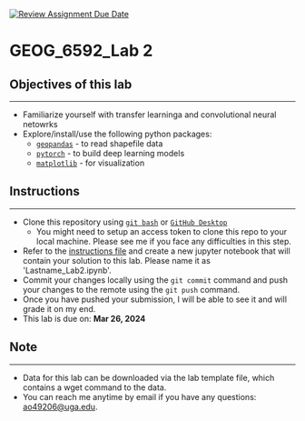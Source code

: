 [![Review Assignment Due Date](https://classroom.github.com/assets/deadline-readme-button-24ddc0f5d75046c5622901739e7c5dd533143b0c8e959d652212380cedb1ea36.svg)](https://classroom.github.com/a/P4q2MAkC)
# GEOG_6592_Lab 2
## Objectives of this lab
---
- Familiarize yourself with transfer learninga and convolutional neural netowrks
- Explore/install/use the following python packages:
    - [```geopandas```](https://geopandas.org/en/stable/) - to read shapefile data
    - [```pytorch```](https://pytorch.org/) - to build deep learning models 
    - [```matplotlib```](https://matplotlib.org/) - for visualization

## Instructions
---
- Clone this repository using [```git bash```](https://git-scm.com/downloads) or [```GitHub Desktop```](https://desktop.github.com/)
    - You might need to setup an access token to clone this repo to your local machine. Please see me if you face any difficulties in this step.
- Refer to the [instructions file](https://github.com/UGA-Geography-Gengchen-Mai/GEOG_6592_Lab-2/blob/main/Lab2.pdf) and create a new jupyter notebook that will contain your solution to this lab. Please name it as 'Lastname_Lab2.ipynb'.
- Commit your changes locally using the ```git commit``` command and push your changes to the remote using the ```git push``` command.
- Once you have pushed your submission, I will be able to see it and will grade it on my end.
- This lab is due on: **Mar 26, 2024**

## Note
---
- Data for this lab can be downloaded via the lab template file, which contains a wget command to the data.
- You can reach me anytime by email if you have any questions: ao49206@uga.edu.
